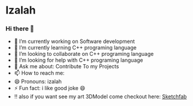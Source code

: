 # Izalah

### Hi there 👋

- 🔭 I’m currently working on Software development
- 🌱 I’m currently learning C++ programing language
- 👯 I’m looking to collaborate on C++ programing language
- 🤔 I’m looking for help with C++ programing language
- 💬 Ask me about: Contribute To my Projects
- 📫 How to reach me: 
- 😄 Pronouns: izalah
- ⚡ Fun fact: i like good joke 😄
- ‼️ also if you want see my art 3DModel come checkout here: [Sketchfab](https://sketchfab.com/rzlahd)
